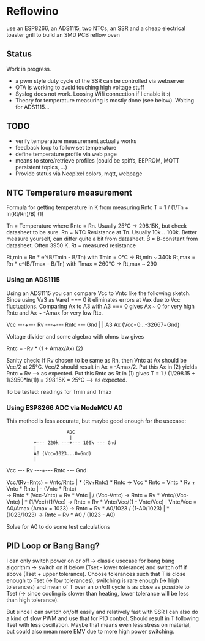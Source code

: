 # Reflowino

use an ESP8266, an ADS1115, two NTCs, an SSR and a cheap electrical toaster grill to build an SMD PCB reflow oven

## Status

Work in progress.

* a pwm style duty cycle of the SSR can be controlled via webserver
* OTA is working to avoid touching high voltage stuff
* Syslog does not work. Loosing Wifi connection if I enable it :(
* Theory for temperature measuring is mostly done (see below). Waiting for ADS1115...

## TODO
* verify temperature measurement actually works
* feedback loop to follow set temperature
* define temperature profile via web page
* means to store/retrieve profiles (could be spiffs, EEPROM, MQTT persistent topics, ...)
* Provide status via Neopixel colors, mqtt, webpage

## NTC Temperature measurement

Formula for getting temperature in K from measuring Rntc
T = 1 / (1/Tn + ln(Rt/Rn)/B)  (1)

Tn = Temperature where Rntc = Rn. Usually 25°C -> 298.15K, but check datasheet to be sure.
Rn = NTC Resistance at Tn. Usually 10k .. 100k. Better measure yourself, can differ quite a bit from datasheet.
B = B-constant from datasheet. Often 3950 K.
Rt = measured resistance

Rt,min = Rn * e^(B/Tmin - B/Tn)  with Tmin = 0°C   -> Rt,min ~ 340k
Rt,max = Rn * e^(B/Tmax - B/Tn)  with Tmax = 260°C -> Rt,max ~ 290

### Using an ADS1115

Using an ADS1115 you can compare Vcc to Vntc like the following sketch.
Since using Va3 as Varef === 0 it eliminates errors at Vax due to Vcc fluctuations.
Comparing Ax to A3 with A3 === 0 gives Ax ~ 0 for very high Rntc and Ax ~ -Amax for very low Rtc.

Vcc ---+--- Rv ---+--- Rntc --- Gnd 
       |          |
       A3         Ax (Vcc=0...-32667=Gnd)

Voltage divider and some algebra with ohms law gives

Rntc = -Rv * (1 + Amax/Ax) (2)

Sanity check: 
If Rv chosen to be same as Rn, then Vntc at Ax should be Vcc/2 at 25°C.
Vcc/2 should result in Ax = -Amax/2. Put this Ax in (2) yields Rntc = Rv --> as expected.
Put this Rntc as Rt in (1) gives T = 1 / (1/298.15 + 1/3950*ln(1)) = 298.15K = 25°C --> as expected.

To be tested: readings for Tmin and Tmax

### Using ESP8266 ADC via NodeMCU A0

This method is less accurate, but maybe good enough for the usecase:

                          ADC
                           |
              +--- 220k ---+--- 100k --- Gnd
              |
              A0 (Vcc=1023...0=Gnd)
              |
Vcc --- Rv ---+--- Rntc --- Gnd

Vcc/(Rv+Rntc) = Vntc/Rntc                | * (Rv+Rntc) * Rntc
-> Vcc * Rntc = Vntc * Rv + Vntc * Rntc  | - (Vntc * Rntc)        
-> Rntc * (Vcc-Vntc) = Rv * Vntc         | / (Vcc-Vntc)
-> Rntc = Rv * Vntc/(Vcc-Vntc)           | * (1/Vcc)/(1/Vcc)
-> Rntc = Rv * Vntc/Vcc/(1 - Vntc/Vcc)   | Vntc/Vcc = A0/Amax (Amax = 1023)
-> Rntc = Rv * A0/1023 / (1-A0/1023)     | * (1023/1023)
-> Rntc = Rv * A0 / (1023 - A0)

Solve for A0 to do some test calculations

## PID Loop or Bang Bang?

I can only switch power on or off -> classic usecase for bang bang algorithm -> 
switch on if below (Tset - lower tolerance) and switch off if above (Tset + upper tolerance).
Choose tolerances such that T is close enough to Tset (-> low tolerances), switching is rare enough (-> high tolerances) and mean of T over an on/off cycle is as close as possible to Tset (-> since cooling is slower than heating, lower tolerance will be less than high tolerance).

But since I can switch on/off easily and relatively fast with SSR I can also do a kind of slow PWM and use that for PID control. Should result in T following Tset with less oscillation. Maybe that means even less stress on material, but could also mean more EMV due to more high power switching.
